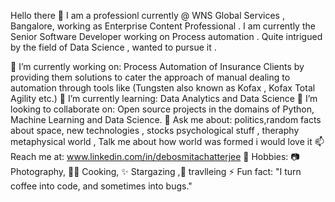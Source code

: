 Hello there 👋
I am a professionl currently @ WNS Global Services , Bangalore, working as Enterprise Content Professional  . I am currently the Senior Software Developer working on Process automation .
Quite intrigued by the field of Data Science , wanted to pursue it .

🔭 I’m currently working on: Process Automation of Insurance Clients by providing them solutions to cater the approach of manual dealing to automation through tools like (Tungsten also known as Kofax , Kofax Total Agility etc.)
🌱 I’m currently learning: Data Analytics and Data Science 
👯 I’m looking to collaborate on: Open source projects in the domains of Python, Machine Learning and Data Science.
💬 Ask me about: politics,random facts about space, new technologies , stocks psychological stuff , theraphy metaphysical world , Talk me about how world was formed i would love it 
📫 Reach me at:  www.linkedin.com/in/debosmitachatterjee
👾 Hobbies:  📷 Photography, 👨‍🍳 Cooking, ✨ Stargazing ,👯 travlleing
⚡ Fun fact: "I turn coffee into code, and sometimes into bugs."
<!---
Decadent-tech/Decadent-tech is a ✨ special ✨ repository because its `README.md` (this file) appears on your GitHub profile.
You can click the Preview link to take a look at your changes.
--->
